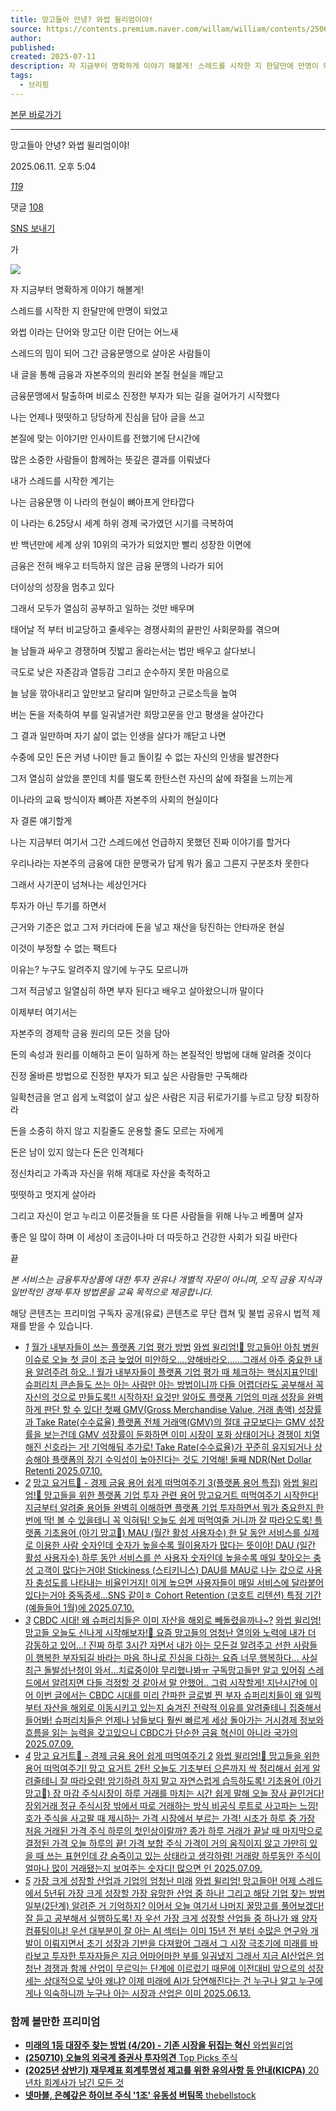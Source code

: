 ```yaml
---
title: 망고들아 안녕? 와썹 윌리엄이야!
source: https://contents.premium.naver.com/willam/william/contents/250611170448599gp
author: 
published: 
created: 2025-07-11
description: 자 지금부터 명확하게 이야기 해볼게! 스레드를 시작한 지 한달만에 만명이 되었고 와썹 이라는 단어와 망고단 이란 단어는 어느새 스레드의 밈이 되어 그간 금융문맹으로 살아온 사람들이 내 글을 통해 금융과 자본주의의 원리와 본질 현실을 깨닫고 금융문맹에서 탈출하며 비로소
tags:
  - 브리핑
---
```

[본문 바로가기](https://contents.premium.naver.com/willam/william/contents/#ct)

---

망고들아 안녕? 와썹 윌리엄이야!

2025.06.11. 오후 5:04

[*119*](https://contents.premium.naver.com/willam/william/contents/#)

댓글 [108](https://contents.premium.naver.com/willam/william/comment/250611170448599gp)

[SNS 보내기](https://contents.premium.naver.com/willam/william/contents/#)

가

![](https://scs-phinf.pstatic.net/MjAyNTA2MTFfOTAg/MDAxNzQ5NjI5NDc4MDU0.LD2ZIeXb3iF6JzA7-zSPhwqGkxCxpjW6t8i5Jt2iTAsg.dDmxoB93FdGWOliM-psXS2ZicUc1lGaXxwJ1mfycz5Yg.PNG/KakaoTalk_20250611_171018645.png?type=w800)

자 지금부터 명확하게 이야기 해볼게!

스레드를 시작한 지 한달만에 만명이 되었고

와썹 이라는 단어와 망고단 이란 단어는 어느새

스레드의 밈이 되어 그간 금융문맹으로 살아온 사람들이

내 글을 통해 금융과 자본주의의 원리와 본질 현실을 깨닫고

금융문맹에서 탈출하며 비로소 진정한 부자가 되는 길을 걸어가기 시작했다

나는 언제나 떳떳하고 당당하게 진심을 담아 글을 쓰고

본질에 맞는 이야기만 인사이트를 전했기에 단시간에

많은 소중한 사람들이 함께하는 뜻깊은 결과를 이뤄냈다

내가 스레드를 시작한 계기는

나는 금융문맹 이 나라의 현실이 뼈아프게 안타깝다

이 나라는 6.25당시 세계 하위 경제 국가였던 시기를 극복하여

반 백년만에 세계 상위 10위의 국가가 되었지만 빨리 성장한 이면에

금융은 전혀 배우고 터득하지 않은 금융 문맹의 나라가 되어

더이상의 성장을 멈추고 있다

그래서 모두가 열심히 공부하고 일하는 것만 배우며

태어날 적 부터 비교당하고 줄세우는 경쟁사회의 끝판인 사회문화를 겪으며

늘 남들과 싸우고 경쟁하며 짓밟고 올라는서는 법만 배우고 살다보니

극도로 낮은 자존감과 열등감 그리고 순수하지 못한 마음으로

늘 남을 깎아내리고 앞만보고 달리며 일만하고 근로소득을 높여

버는 돈을 저축하여 부를 일궈낼거란 희망고문을 안고 평생을 살아간다

그 결과 일만하며 자기 삶이 없는 인생을 살다가 깨닫고 나면

수중에 모인 돈은 커녕 나이만 들고 돌이킬 수 없는 자신의 인생을 발견한다

그저 열심히 살았을 뿐인데 치를 떨도록 한탄스런 자신의 삶에 좌절을 느끼는게

이나라의 교육 방식이자 뼈아픈 자본주의 사회의 현실이다

자 결론 얘기할게

나는 지금부터 여기서 그간 스레드에선 언급하지 못했던 진짜 이야기를 할거다

우리나라는 자본주의 금융에 대한 문맹국가 답게 뭐가 옳고 그른지 구분조차 못한다

그래서 사기꾼이 넘쳐나는 세상인거다

투자가 아닌 투기를 하면서

근거와 기준은 없고 그저 카더라에 돈을 넣고 재산을 탕진하는 안타까운 현실

이것이 부정할 수 없는 팩트다

이유는? 누구도 알려주지 않기에 누구도 모르니까

그저 적금넣고 일열심히 하면 부자 된다고 배우고 살아왔으니까 말이다

이제부터 여기서는

자본주의 경제학 금융 원리의 모든 것을 담아

돈의 속성과 원리를 이해하고 돈이 일하게 하는 본질적인 방법에 대해 알려줄 것이다

진정 올바른 방법으로 진정한 부자가 되고 싶은 사람들만 구독해라

일확천금을 얻고 쉽게 노력없이 살고 싶은 사람은 지금 뒤로가기를 누르고 당장 퇴장하라

돈을 소중히 하지 않고 지킬줄도 운용할 줄도 모르는 자에게

돈은 남이 있지 않는다 돈은 인격체다

정신차리고 가족과 자신을 위해 제대로 자산을 축적하고

떳떳하고 멋지게 살아라

그리고 자신이 얻고 누리고 이룬것들을 또 다른 사람들을 위해 나누고 베풀며 살자

좋은 일 많이 하며 이 세상이 조금이나마 더 따듯하고 건강한 사회가 되길 바란다

끝

*본 서비스는 금융투자상품에 대한 투자 권유나 개별적 자문이 아니며, 오직 금융 지식과 일반적인 경제·투자 방법론을 교육 목적으로 제공합니다.*

해당 콘텐츠는 프리미엄 구독자 공개(유료) 콘텐츠로 무단 캡쳐 및 불법 공유시 법적 제재를 받을 수 있습니다.

- [*1*](https://contents.premium.naver.com/willam/william/contents/250710112941929tj)
	[월가 내부자들이 쓰는 플랫폼 기업 평가 방법](https://contents.premium.naver.com/willam/william/contents/250710112941929tj)
	[
	와썹 윌리엄!🥭 망고들아! 아침 병원 이슈로 오늘 첫 글이 조금 늦었어 미안하오....양해바라오......그래서 아주 중요한 내용 알려주려 하오..! 월가 내부자들이 플랫폼 기업 평가 때 체크하는 핵심지표인데! 슈퍼리치 큰손들도 쓰는 아는 사람만 아는 방법이니까 다들 어렵더라도 공부해서 꼭 자신의 것으로 만들도록!! 시작하자! 요것만 알아도 플랫폼 기업의 미래 성장을 완벽하게 판단 할 수 있다! 첫째 GMV(Gross Merchandise Value, 거래 총액) 성장률과 Take Rate(수수료율) 플랫폼 전체 거래액(GMV)의 절대 규모보다는 GMV 성장률을 보는건데 GMV 성장률이 둔화하면 이미 시장이 포화 상태이거나 경쟁이 치열해진 신호라는 거! 기억해둬 추가로! Take Rate(수수료율)가 꾸준히 유지되거나 상승해야 플랫폼의 장기 수익성이 높아진다는 것도 기억해! 둘째 NDR(Net Dollar Retenti
	2025.07.10.](https://contents.premium.naver.com/willam/william/contents/250710112941929tj)
- [*2*](https://contents.premium.naver.com/willam/william/contents/250710120751099bm)
	[망고 요거트🥭 - 경제 금융 용어 쉽게 떠먹여주기 3(플랫폼 용어 특집)](https://contents.premium.naver.com/willam/william/contents/250710120751099bm)
	[
	와썹 윌리엄!🥭 망고들을 위한 플랫폼 기업 투자 관련 용어 망고요거트 떠먹여주기 시작한다! 지금부터 알려줄 용어들 완벽히 이해하면 플랫폼 기업 투자하면서 뭐가 중요한지 한 번에 딱! 볼 수 있을테니 꼭 익혀둬! 오늘도 쉽게 떠먹여줄 거니까 잘 따라오도록! 플랫폼 기초용어 (아기 망고🥭) MAU (월간 활성 사용자수) 한 달 동안 서비스를 실제로 이용한 사람 숫자인데 숫자가 높을수록 월이용자가 많다는 뜻이야! DAU (일간 활성 사용자수) 하루 동안 서비스를 쓴 사용자 숫자인데 높을수록 매일 찾아오는 충성 고객이 많다는거야! Stickiness (스티키니스) DAU를 MAU로 나눈 값으로 사용자 충성도를 나타내는 비율인거지! 이게 높으면 사용자들이 매일 서비스에 달라붙어 있다는거야 중독증세...SNS 같이ㅎ Cohort Retention (코호트 리텐션) 특정 기간(예들들어 1월)에
	2025.07.10.](https://contents.premium.naver.com/willam/william/contents/250710120751099bm)
- [*3*](https://contents.premium.naver.com/willam/william/contents/250709113157091hz)
	[CBDC 시대! 왜 슈퍼리치들은 이미 자산을 해외로 빼돌렸을까나~?](https://contents.premium.naver.com/willam/william/contents/250709113157091hz)
	[와썹 윌리엄! 망고들 오늘도 신나게 시작해보자!🥭 요즘 망고들의 엄청난 열의와 노력에 내가 더 감동하고 있어...! 진짜 하루 3시간 자면서 내가 아는 모든걸 알려주고 선한 사람들이 행복한 부자되길 바라는 마음 하나로 진심을 다하는 요즘 너무 행복하다... 사실 최근 돌발성난청이 와서...치료중이야 무리했나봐ㅠ 구독망고들만 알고 있어줘 스레드에서 알려지면 다들 걱정할 것 같아서 말 안했어.. 그럼 시작할게! 지난시간에 이어 이번 글에서는 CBDC 시대를 미리 간파한 글로벌 찐 부자 슈퍼리치들이 왜 일찍부터 자산을 해외로 이동시키고 있는지 숨겨진 전략적 이유를 알려줄테니 집중해서 들어봐! 슈퍼리치들은 언제나 남들보다 훨씬 빠르게 세상 돌아가는 거시경제 정보와 흐름을 읽는 능력을 갖고있으니 CBDC가 단순한 금융 혁신이 아니라 국가의](https://contents.premium.naver.com/willam/william/contents/250709113157091hz)
	[2025.07.09.](https://contents.premium.naver.com/willam/william/contents/250709113157091hz)
- [*4*](https://contents.premium.naver.com/willam/william/contents/250709170113498la)
	[망고 요거트🥭 - 경제 금융 용어 쉽게 떠먹여주기 2](https://contents.premium.naver.com/willam/william/contents/250709170113498la)
	[
	와썹 윌리엄!🥭 망고들을 위한 용어 떠먹여주기! 망고 요거트 2탄! 오늘도 기초부터 으른까지 싹 정리해서 쉽게 알려줄테니 잘 따라오렴! 암기하려 하지 말고 자연스럽게 습득하도록! 기초용어 (아기 망고🥭) 장 마감 주식시장이 하루 거래를 마치는 시간 쉽게 말해 오늘 장사 끝인거다! 장외거래 정규 주식시장 밖에서 따로 거래하는 방식 비공식 루트로 사고파는 느낌! 호가 주식을 사고팔 때 제시하는 가격 시장에서 부르는 가격! 시초가 하루 중 가장 처음 거래된 가격 주식 하루의 첫인상이랄까? 종가 하루 거래가 끝날 때 마지막으로 결정된 가격 오늘 하루의 끝! 가격 보합 주식 가격이 거의 움직이지 않고 가만히 있을 때 쓰는 표현인데 걍 숨죽이고 있는 상태라고 생각하렴! 거래량 하루동안 주식이 얼마나 많이 거래됐는지 보여주는 숫자디! 많으면 인
	2025.07.09.](https://contents.premium.naver.com/willam/william/contents/250709170113498la)
- [*5*](https://contents.premium.naver.com/willam/william/contents/250613102449306ys)
	[가장 크게 성장할 산업과 기업의 엄청난 미래](https://contents.premium.naver.com/willam/william/contents/250613102449306ys)
	[
	와썹 윌리엄! 망고들아! 어제 스레드에서 5년뒤 가장 크게 성장할 가장 유망한 산업 중 하나! 그리고 해당 기업 찾는 방법 일부(2단계) 알려준 거 기억하지? 이어서 오늘 여기서 나머지 꿀망고를 풀어보겠다! 잘 듣고 공부해서 실행하도록! 자 우선 가장 크게 성장할 산업들 중 하나가 왜 양자컴퓨팅이냐! 우선 대부분이 잘 아는 AI 섹터는 이미 15년 전 부터 수많은 연구와 개발이 이뤄지면서 초기 성장과 기반을 다져왔어 그래서 그 시장 극초기에 미래를 바라보고 투자한 투자자들은 지금 어마어마한 부를 일궈냈지 그래서 지금 AI산업은 엄청난 경쟁과 함께 산업이 무르익는 단계에 이르렀기 때문에 이전대비 앞으로의 성장세는 상대적으로 낮아 왜냐? 이제 미래에 AI가 당연해진다는 건 누구나 알고 누구에게나 익숙하니까 누구나 아는 시장과 산업은 이미
	2025.06.13.](https://contents.premium.naver.com/willam/william/contents/250613102449306ys)

### 함께 볼만한 프리미엄

- [
	**미래의 1등 대장주 찾는 방법 (4/20) - 기존 시장을 뒤집는 혁신**
	와썹윌리엄
	](https://contents.premium.naver.com/willam/william/contents/250707110249184xy?from=news_arp_in_cp)
- [
	**(250710) 오늘의 외국계 증권사 투자의견**
	Top Picks 주식
	](https://contents.premium.naver.com/owho2h/ucnet/contents/250710222243406er?from=news_arp_global)
- [
	**(2025년 상반기) 재무제표 회계투명성 제고를 위한 유의사항 등 안내(KICPA)**
	20년차 회계사가 남긴 모든 것
	](https://contents.premium.naver.com/busymoon/kicpakpmg/contents/250708085835656il?from=news_arp_global)
- [
	**넷마블, 은혜갚은 하이브 주식 '1조' 유동성 버팀목**
	thebellstock
	](https://contents.premium.naver.com/thebell/stock/contents/250710153649398gk?from=news_arp_global)